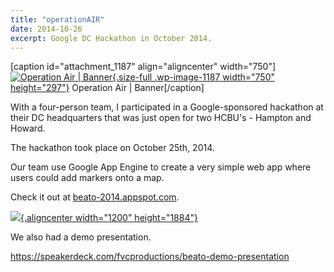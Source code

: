 ```yaml
---
title: "operationAIR"
date: 2014-10-26
excerpt: Google DC Hackathon in October 2014.
---
```


\[caption id="attachment\_1187" align="aligncenter"
width="750"\][![Operation Air |
Banner](https://fvcproductions.files.wordpress.com/2014/10/hedaer-0011.jpg){.size-full
.wp-image-1187 width="750"
height="297"}](https://fvcproductions.files.wordpress.com/2014/10/hedaer-0011.jpg)
Operation Air | Banner\[/caption\]

With a four-person team, I participated in a Google-sponsored hackathon
at their DC headquarters that was just open for two HCBU's - Hampton and
Howard.

The hackathon took place on October 25th, 2014.

Our team use Google App Engine to create a very simple web app where
users could add markers onto a map.

Check it out at
[beato-2014.appspot.com](http://beato-2014.appspot.com/).

[![](https://mir-s3-cdn-cf.behance.net/project_modules/max_1200/5839b420810715.562f17e65a860.png){.aligncenter
width="1200"
height="1884"}](https://mir-s3-cdn-cf.behance.net/project_modules/max_1200/5839b420810715.562f17e65a860.png)

We also had a demo presentation.

https://speakerdeck.com/fvcproductions/beato-demo-presentation
